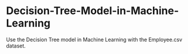 # Decision-Tree-Model-in-Machine-Learning
Use the Decision Tree model in Machine Learning with the Employee.csv dataset. 
